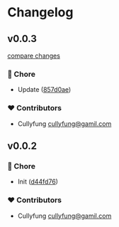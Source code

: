 # Changelog


## v0.0.3

[compare changes](https://github.com/cullyfung/compare-code/compare/v0.0.2...v0.0.3)

### 🏡 Chore

- Update ([857d0ae](https://github.com/cullyfung/compare-code/commit/857d0ae))

### ❤️ Contributors

- Cullyfung <cullyfung@gamil.com>

## v0.0.2


### 🏡 Chore

- Init ([d44fd76](https://github.com/cullyfung/compare-code/commit/d44fd76))

### ❤️ Contributors

- Cullyfung <cullyfung@gamil.com>

